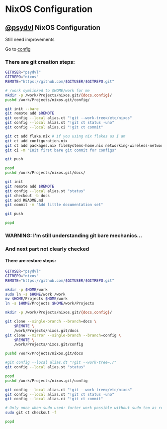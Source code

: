 # NixOS Configuration

## [@psydvl](https://github.com/psydvl) NixOS Configuration

Still need improvements

Go to [config](https://github.com/psydvl/nixos/tree/config)

### There are git creation steps:
```bash
GITUSER="psydvl"
GITREPO="nixos"
REMOTE="https://github.com/$GITUSER/$GITREPO.git"

# /work symlinked to $HOME/work for me
mkdir -p /work/Projects/nixos.git/{docs,config}/
pushd /work/Projects/nixos.git/config/

git init --bare
git remote add $REMOTE
git config --local alias.ct "!git --work-tree=/etc/nixos"
git config --local alias.st "!git ct status -uno"
git config --local alias.ci "!git ct commit"

git ct add flake.nix # if you using nix flakes as I am
git ct add configuration.nix
git ct add packages.nix fileSystems-home.nix networking-wireless-networks.nix
git ci -m "Init first bare git commit for configs"

git push

popd
pushd /work/Projects/nixos.git/docs/

git init
git remote add $REMOTE
git config --local alias.st "status"
git checkout -b docs
git add README.md
git commit -m "Add little documentation set"

git push

popd
```


### WARNING: I'm still understanding git bare mechanics...
### And next part not clearly checked
#### There are restore steps:
```bash
GITUSER="psydvl"
GITREPO="nixos"
REMOTE="https://github.com/$GITUSER/$GITREPO.git"

mkdir -p $HOME/work
sudo ln -s $HOME/work /work
mv $HOME/Projects $HOME/work
ln -s $HOME/Projects $HOME/work/Projects

mkdir -p /work/Projects/nixos.git/{docs,config}/

git clone --single-branch --branch=docs \
	$REMOTE \
	/work/Projects/nixos.git/docs
git clone --mirror --single-branch --branch=config \
	$REMOTE \
	/work/Projects/nixos.git/config

pushd /work/Projects/nixos.git/docs

#git config --local alias.dt "!git --work-tree=./"
git config --local alias.st "status"

popd
pushd /work/Projects/nixos.git/config

git config --local alias.ct "!git --work-tree=/etc/nixos"
git config --local alias.st "!git ct status -uno"
git config --local alias.ci "!git ct commit"

# Only once when sudo used: furter work possible without sudo too as readonly mode enough to it
sudo git ct checkout -f

popd
```
